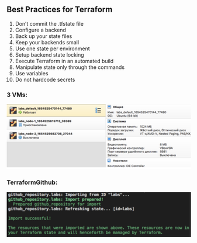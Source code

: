 ## Best Practices for Terraform

1. Don’t commit the .tfstate file
2. Configure a backend
3. Back up your state files
4. Keep your backends small
5. Use one state per environment
6. Setup backend state locking
7. Execute Terraform in an automated build
8. Manipulate state only through the commands
9. Use variables
10. Do not hardcode secrets


### 3 VMs:
![VMs](screenshots/VMs.png)

### TerraformGithub:
![TerraformGit](screenshots/TerraformGit.png)



